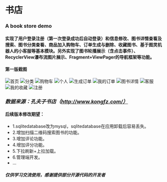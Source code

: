 # 书店
### A book store demo

#### 实现了用户登录注册（第一次登录成功后自动登录）和信息修改、图书详情查看及搜索、图书分类查看、商品加入购物车、订单生成与删除、收藏图书、基于图灵机器人的小客服等基本模块。另外实现了图书轮播展示（含点击事件）、RecyclerView瀑布流图片展示、Fragment+ViewPager的导航框架等功能。

#### 第一版截图
![首页](https://github.com/Anleeno-Xu/StoreDemo/blob/master/app/src/main/assets/p1.png)
![分类](https://github.com/Anleeno-Xu/StoreDemo/blob/master/app/src/main/assets/p2.png)
![购物车](https://github.com/Anleeno-Xu/StoreDemo/blob/master/app/src/main/assets/p3.png)
![个人](https://github.com/Anleeno-Xu/StoreDemo/blob/master/app/src/main/assets/p4.png)
![生成订单](https://github.com/Anleeno-Xu/StoreDemo/blob/master/app/src/main/assets/p5.png)
![我的订单](https://github.com/Anleeno-Xu/StoreDemo/blob/master/app/src/main/assets/p6.png)
![图书详情](https://github.com/Anleeno-Xu/StoreDemo/blob/master/app/src/main/assets/p7.png)
![客服](https://github.com/Anleeno-Xu/StoreDemo/blob/master/app/src/main/assets/p8.png)
![我的收藏](https://github.com/Anleeno-Xu/StoreDemo/blob/master/app/src/main/assets/p9.png)
![注册](https://github.com/Anleeno-Xu/StoreDemo/blob/master/app/src/main/assets/p10.png)

### *数据来源：孔夫子书店（http://www.kongfz.com/）*

#### 后续版本修改期望：
* 1.sqlitedatabase改为mysql，sqlitedatabase在应用卸载后容易丢失。
* 2.增加扫描二维码搜索图书的功能。
* 3.增加评论功能。
* 4.增加评分功能。
* 5.下拉刷新+上拉加载。
* 6.管理端开发。
* ...

##### 仅供学习交流使用，感谢提供部分开源代码的开发者
